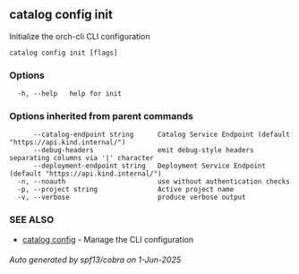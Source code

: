 ## catalog config init

Initialize the orch-cli CLI configuration

```
catalog config init [flags]
```

### Options

```
  -h, --help   help for init
```

### Options inherited from parent commands

```
      --catalog-endpoint string      Catalog Service Endpoint (default "https://api.kind.internal/")
      --debug-headers                emit debug-style headers separating columns via '|' character
      --deployment-endpoint string   Deployment Service Endpoint (default "https://api.kind.internal/")
  -n, --noauth                       use without authentication checks
  -p, --project string               Active project name
  -v, --verbose                      produce verbose output
```

### SEE ALSO

* [catalog config](catalog_config.md)	 - Manage the CLI configuration

###### Auto generated by spf13/cobra on 1-Jun-2025
